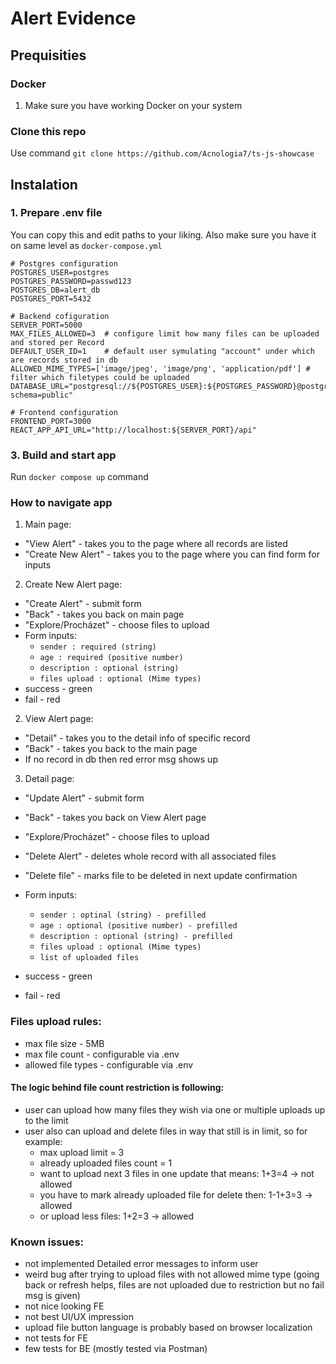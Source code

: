 # Alert Evidence

## Prequisities

### Docker

1. Make sure you have working Docker on your system

### Clone this repo

Use command `git clone https://github.com/Acnologia7/ts-js-showcase`

## Instalation

### 1. Prepare .env file

You can copy this and edit paths to your liking. Also make sure you have it on same level as `docker-compose.yml`

```
# Postgres configuration
POSTGRES_USER=postgres
POSTGRES_PASSWORD=passwd123
POSTGRES_DB=alert_db
POSTGRES_PORT=5432

# Backend cofiguration
SERVER_PORT=5000
MAX_FILES_ALLOWED=3  # configure limit how many files can be uploaded and stored per Record
DEFAULT_USER_ID=1    # default user symulating "account" under which are records stored in db
ALLOWED_MIME_TYPES=['image/jpeg', 'image/png', 'application/pdf'] # filter which filetypes could be uploaded
DATABASE_URL="postgresql://${POSTGRES_USER}:${POSTGRES_PASSWORD}@postgres:${POSTGRES_PORT}/${POSTGRES_DB}?schema=public"

# Frontend configuration
FRONTEND_PORT=3000
REACT_APP_API_URL="http://localhost:${SERVER_PORT}/api"
```

### 3. Build and start app

Run `docker compose up` command

### How to navigate app

1. Main page:

- "View Alert" - takes you to the page where all records are listed
- "Create New Alert" - takes you to the page where you can find form for inputs

2. Create New Alert page:

- "Create Alert" - submit form
- "Back" - takes you back on main page
- "Explore/Procházet" - choose files to upload
- Form inputs:
  - `sender : required (string)`
  - `age : required (positive number)`
  - `description : optional (string)`
  - `files upload : optional (Mime types)`
- success - green
- fail - red

2. View Alert page:

- "Detail" - takes you to the detail info of specific record
- "Back" - takes you back to the main page
- If no record in db then red error msg shows up

3. Detail page:

- "Update Alert" - submit form
- "Back" - takes you back on View Alert page
- "Explore/Procházet" - choose files to upload
- "Delete Alert" - deletes whole record with all associated files
- "Delete file" - marks file to be deleted in next update confirmation

- Form inputs:
  - `sender : optinal (string) - prefilled`
  - `age : optional (positive number) - prefilled`
  - `description : optional (string) - prefilled `
  - `files upload : optional (Mime types)`
  - `list of uploaded files`
- success - green
- fail - red

### Files upload rules:

- max file size - 5MB
- max file count - configurable via .env
- allowed file types - configurable via .env

#### The logic behind file count restriction is following:

- user can upload how many files they wish via one or multiple uploads up to the limit
- user also can upload and delete files in way that still is in limit, so for example:
  - max upload limit = 3
  - already uploaded files count = 1
  - want to upload next 3 files in one update that means: 1+3=4 -> not allowed
  - you have to mark already uploaded file for delete then: 1-1+3=3 -> allowed
  - or upload less files: 1+2=3 -> allowed

### Known issues:

- not implemented Detailed error messages to inform user
- weird bug after trying to upload files with not allowed mime type (going back or refresh helps, files are not uploaded due to restriction but no fail msg is given)
- not nice looking FE
- not best UI/UX impression
- upload file button language is probably based on browser localization
- not tests for FE
- few tests for BE (mostly tested via Postman)
